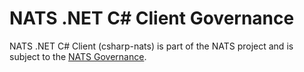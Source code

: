 # NATS .NET C# Client Governance

NATS .NET C# Client (csharp-nats) is part of the NATS project and is subject to the [NATS Governance](https://github.com/nats-io/nats-general/blob/master/GOVERNANCE.md).
